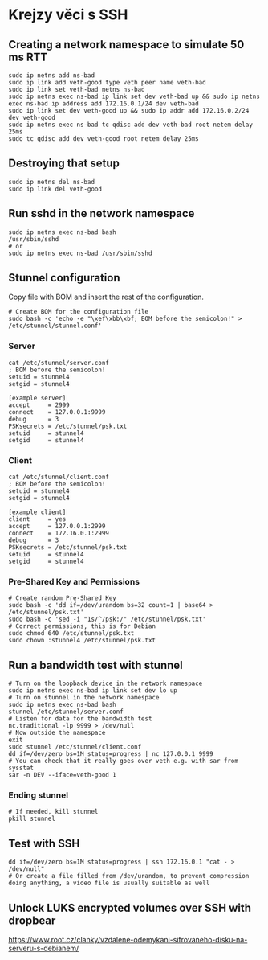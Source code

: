 # Krejzy věci s SSH

## Creating a network namespace to simulate 50 ms RTT

```
sudo ip netns add ns-bad
sudo ip link add veth-good type veth peer name veth-bad
sudo ip link set veth-bad netns ns-bad
sudo ip netns exec ns-bad ip link set dev veth-bad up && sudo ip netns exec ns-bad ip address add 172.16.0.1/24 dev veth-bad
sudo ip link set dev veth-good up && sudo ip addr add 172.16.0.2/24 dev veth-good
sudo ip netns exec ns-bad tc qdisc add dev veth-bad root netem delay 25ms 
sudo tc qdisc add dev veth-good root netem delay 25ms
```

## Destroying that setup

```
sudo ip netns del ns-bad
sudo ip link del veth-good
```

## Run sshd in the network namespace

```
sudo ip netns exec ns-bad bash
/usr/sbin/sshd
# or
sudo ip netns exec ns-bad /usr/sbin/sshd
```

## Stunnel configuration

Copy file with BOM and insert the rest of the configuration.

```
# Create BOM for the configuration file
sudo bash -c 'echo -e "\xef\xbb\xbf; BOM before the semicolon!" > /etc/stunnel/stunnel.conf'
```

### Server

```
cat /etc/stunnel/server.conf 
; BOM before the semicolon!
setuid = stunnel4
setgid = stunnel4

[example server]
accept     = 2999
connect    = 127.0.0.1:9999
debug      = 3
PSKsecrets = /etc/stunnel/psk.txt
setuid     = stunnel4
setgid     = stunnel4
```

### Client

```
cat /etc/stunnel/client.conf 
; BOM before the semicolon!
setuid = stunnel4
setgid = stunnel4

[example client]
client     = yes
accept     = 127.0.0.1:2999
connect    = 172.16.0.1:2999
debug      = 3
PSKsecrets = /etc/stunnel/psk.txt
setuid     = stunnel4
setgid     = stunnel4
```

### Pre-Shared Key and Permissions

```
# Create random Pre-Shared Key
sudo bash -c 'dd if=/dev/urandom bs=32 count=1 | base64 > /etc/stunnel/psk.txt'
sudo bash -c 'sed -i "1s/^/psk:/" /etc/stunnel/psk.txt'
# Correct permissions, this is for Debian
sudo chmod 640 /etc/stunnel/psk.txt
sudo chown :stunnel4 /etc/stunnel/psk.txt
```

## Run a bandwidth test with stunnel

```
# Turn on the loopback device in the network namespace
sudo ip netns exec ns-bad ip link set dev lo up
# Turn on stunnel in the network namespace
sudo ip netns exec ns-bad bash
stunnel /etc/stunnel/server.conf
# Listen for data for the bandwidth test
nc.traditional -lp 9999 > /dev/null
# Now outside the namespace
exit
sudo stunnel /etc/stunnel/client.conf
dd if=/dev/zero bs=1M status=progress | nc 127.0.0.1 9999
# You can check that it really goes over veth e.g. with sar from sysstat
sar -n DEV --iface=veth-good 1
```

### Ending stunnel

```
# If needed, kill stunnel
pkill stunnel
```

## Test with SSH

```
dd if=/dev/zero bs=1M status=progress | ssh 172.16.0.1 "cat - > /dev/null"
# Or create a file filled from /dev/urandom, to prevent compression doing anything, a video file is usually suitable as well
```

## Unlock LUKS encrypted volumes over SSH with dropbear

https://www.root.cz/clanky/vzdalene-odemykani-sifrovaneho-disku-na-serveru-s-debianem/
